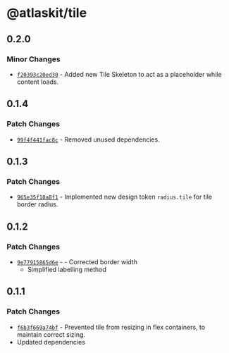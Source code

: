 # @atlaskit/tile

## 0.2.0

### Minor Changes

- [`f20393c20ed30`](https://bitbucket.org/atlassian/atlassian-frontend-monorepo/commits/f20393c20ed30) -
  Added new Tile Skeleton to act as a placeholder while content loads.

## 0.1.4

### Patch Changes

- [`99f4f441fac8c`](https://bitbucket.org/atlassian/atlassian-frontend-monorepo/commits/99f4f441fac8c) -
  Removed unused dependencies.

## 0.1.3

### Patch Changes

- [`965e35f10a8f1`](https://bitbucket.org/atlassian/atlassian-frontend-monorepo/commits/965e35f10a8f1) -
  Implemented new design token `radius.tile` for tile border radius.

## 0.1.2

### Patch Changes

- [`9e77915865d6e`](https://bitbucket.org/atlassian/atlassian-frontend-monorepo/commits/9e77915865d6e) - -
  Corrected border width
  - Simplified labelling method

## 0.1.1

### Patch Changes

- [`f6b3f669a74bf`](https://bitbucket.org/atlassian/atlassian-frontend-monorepo/commits/f6b3f669a74bf) -
  Prevented tile from resizing in flex containers, to maintain correct sizing.
- Updated dependencies
